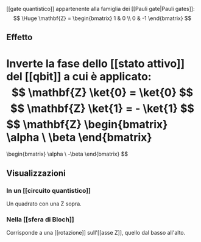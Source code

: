 
[[gate quantistico]] appartenente alla famiglia dei [[Pauli gate|Pauli gates]]:
$$
\Huge
\mathbf{Z} = \begin{bmatrix}
1 & 0 \\
0 & -1
\end{bmatrix}
$$

## Effetto

Inverte la fase dello [[stato attivo]] del [[qbit]] a cui è applicato:
$$
\mathbf{Z} \ket{0} = \ket{0}
$$
$$
\mathbf{Z} \ket{1} = - \ket{1}
$$
$$
\mathbf{Z} 
\begin{bmatrix}
	\alpha \\
	\beta
\end{bmatrix}
=
\begin{bmatrix}
	\alpha \\
	-\beta
\end{bmatrix}
$$

## Visualizzazioni

### In un [[circuito quantistico]]

Un quadrato con una Z sopra.

### Nella [[sfera di Bloch]]

Corrisponde a una [[rotazione]] sull'[[asse Z]], quello dal basso all'alto.
